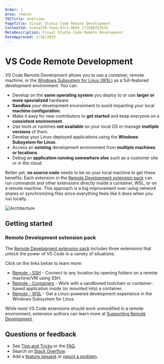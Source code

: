 ```yaml
---
Order: 1
Area: remote
TOCTitle: Overview
PageTitle: Visual Studio Code Remote Development
ContentId: eceea3f0-feee-47c2-8b65-1f1b0825355b
MetaDescription: Visual Studio Code Remote Development
DateApproved: 1/30/2019
---
```

# VS Code Remote Development

VS Code Remote Development allows you to use a container, remote machine, or the [Windows Subsystem for Linux (WSL)](https://docs.microsoft.com/windows/wsl) as a full-featured development environment. You can:

- Develop on the **same operating system** you deploy to or use **larger or more specialized** hardware.
- **Sandbox** your development environment to avoid impacting your local **machine configuration**.
- Make it easy for new contributors to **get started** and keep everyone on a **consistent environment**.
- Use tools or runtimes **not available** on your local OS or manage **multiple versions** of them.
- Develop your Linux-deployed applications using the **Windows Subsystem for Linux**.
- Access an **existing** development environment from **multiple machines or locations**.
- Debug an **application running somewhere else** such as a customer site or in the cloud.

Better yet, **no source code** needs to be on your local machine to get these benefits. Each extension in the [Remote Development extension pack](https://aka.ms/vscode-remote/download/extension) can run commands and other extensions directly inside a container, WSL, or on a remote machine. This approach is a big improvement over using network shares or synchronizing files since everything feels like it does when you run locally.

![Architecture](images/remote-overview/architecture.png)

## Getting started

### Remote Development extension pack

The [Remote Development extension pack](https://aka.ms/vscode-remote/download/extension) includes three extensions that unlock the power of VS Code in a variety of situations.

Click on the links below to learn more:

- [Remote - SSH](/docs/remote/ssh.md) - Connect to any location by opening folders on a remote machine/VM using SSH.
- [Remote - Containers](/docs/remote/containers.md) - Work with a sandboxed toolchain or container-based application inside (or mounted into) a container.
- [Remote - WSL](/docs/remote/wsl.md) - Get a Linux-powered development experience in the Windows Subsystem for Linux.

While most VS Code extensions should work unmodified in a remote environment, extension authors can learn more at [Supporting Remote Development](/api/advanced-topics/remote-extensions.md).

## Questions or feedback

- See [Tips and Tricks](https://aka.ms/vscode-remote/troubleshooting) or the [FAQ](/docs/remote/faq).
- Search on [Stack Overflow](https://stackoverflow.com/questions/tagged/vscode).
- Add a [feature request](https://aka.m/vscode-remote/feature-requests) or [report a problem](https://aka.ms/vscode-remote/issues/new).
